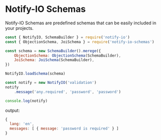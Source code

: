 # Notify-IO Schemas
Notify-IO Schemas are predefined schemas that can be easily included in your projects.

```js
const { NotifyIO, SchemaBuilder } = require('notify-io')
const { ObjectionSchema, JoiSchema } = require('notify-io-schemas')

const schema = new SchemaBuilder().merege({
    ObjectionSchema: ObjectionSchema(SchemaBuilder),
    JoiSchema: JoiSchema(SchemaBuilder),
})

NotifyIO.loadSchema(schema)

const notify = new NotifyIO('validation')
notify
    .message('any.required', 'password', 'password')

console.log(notify)
```

output:

```js
{
  lang: 'en',
  messages: [ { message: 'password is required' } ]
}
```
